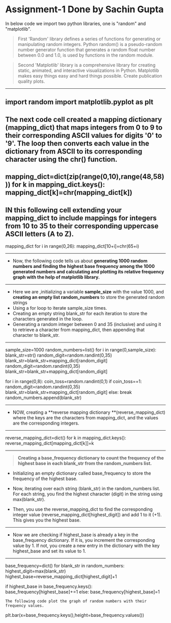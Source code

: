 # Assignment-1 Done by Sachin Gupta
In below code we import two python libraries, one is "random" and "matplotlib".

>First 'Random' library defines a series of functions for generating or manipulating random integers. Python random() is a pseudo-random number generator function that generates a random float number between 0.0 and 1.0, is used by functions in the random module.


>Second 'Matplotlib' library is a comprehensive library for creating static, animated, and interactive visualizations in Python. Matplotlib makes easy things easy and hard things possible. Create publication quality plots.

---

import random
import matplotlib.pyplot as plt
---
The next code cell created a mapping dictionary (mapping_dict) that maps integers from 0 to 9 to their corresponding ASCII values for digits '0' to '9'. The loop then converts each value in the dictionary from ASCII to its corresponding character using the chr() function.
---
mapping_dict=dict(zip(range(0,10),range(48,58)))
for k in mapping_dict.keys():
  mapping_dict[k]=chr(mapping_dict[k])
---
  IN this following cell extending your mapping_dict to include mappings for integers from 10 to 35 to their corresponding uppercase ASCII letters (A to Z).
---
  mapping_dict
for i in range(0,26):
  mapping_dict[10+i]=chr(65+i)

  ---

* Now, the following code tells us about **generating 1000 random numbers and finding the highest base frequency among the 1000 generated numbers and calculating and plotting its relative frequency graph with the help of matplotlib library.**

---


* Here we are ,initializing a variable **sample_size** with the value 1000, and **creating an empty list random_numbers** to store the generated random strings
*  Using a for loop to iterate sample_size times.
*  Creating an empty string blank_str for each iteration to store the
   characters generated in the loop.
* Generating a random integer between 0 and 35 (inclusive) and using it to retrieve a character from mapping_dict, then appending that character to blank_str.


---


sample_size=1000
random_numbers=list()
for i in range(0,sample_size):
  blank_str=str()
  random_digit=random.randint(0,35)
  blank_str=blank_str+mapping_dict[random_digit]
  random_digit=random.randint(0,35)
  blank_str=blank_str+mapping_dict[random_digit]

  for i in range(0,8):
    coin_toss=random.randint(0,1)
    if coin_toss==1:
      random_digit=random.randint(0,35)
      blank_str=blank_str+mapping_dict[random_digit]
    else:
      break
  random_numbers.append(blank_str)

 --- 

*   NOW, creating a **reverse mapping dictionary **(reverse_mapping_dict) where the keys are the characters from mapping_dict, and the values are the corresponding integers.

---
reverse_mapping_dict=dict()
for k in mapping_dict.keys():
  reverse_mapping_dict[mapping_dict[k]]=k


 ---- 

> **Creating a base_frequency dictionary to count the frequency of the highest base in each blank_str from the random_numbers list.**



*   Initializing an empty dictionary called base_frequency to store the frequency of the highest base.


* Now, iterating over each string (blank_str) in the random_numbers list. For each string, you find the highest character (digit) in the string using max(blank_str).

*   Then, you use the reverse_mapping_dict to find the corresponding integer value (reverse_mapping_dict[highest_digit]) and add 1 to it (+1). This gives you the highest base.
---
* Now we are checking if highest_base is already a key in the base_frequency dictionary. If it is, you increment the corresponding value by 1. If not, you create a new entry in the dictionary with the key highest_base and set its value to 1.


---


base_frequency=dict()
for blank_str in random_numbers:
  highest_digit=max(blank_str)
  highest_base=reverse_mapping_dict[highest_digit]+1

  if highest_base in base_frequency.keys():
    base_frequency[highest_base]+=1
  else:
    base_frequency[highest_base]=1

    The following code plot the graph of random numbers with their frequency values.
plt.bar(x=base_frequency.keys(),height=base_frequency.values())
